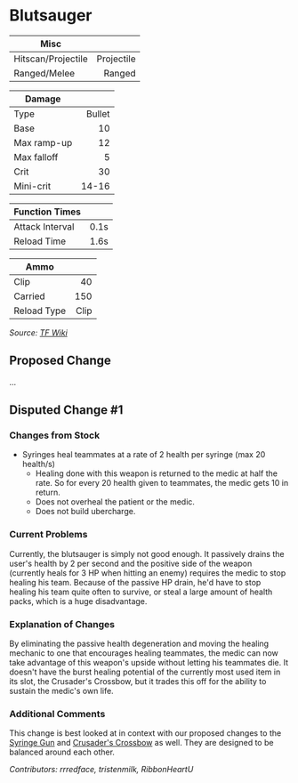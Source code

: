 # Blutsauger

| Misc               |            |
|--------------------|-----------:|
| Hitscan/Projectile | Projectile |
| Ranged/Melee       |     Ranged |

| Damage      |        |
|-------------|-------:|
| Type        | Bullet |
| Base        |     10 |
| Max ramp-up |     12 |
| Max falloff |      5 |
| Crit        |     30 |
| Mini-crit   |  14-16 |

| Function Times  |      |
|-----------------|-----:|
| Attack Interval | 0.1s |
| Reload Time     | 1.6s |


| Ammo        |      |
|-------------|-----:|
| Clip        |   40 |
| Carried     |  150 |
| Reload Type | Clip |

*Source: [TF Wiki](https://wiki.teamfortress.com/wiki/Blutsauger)*

## Proposed Change
...

## Disputed Change #1

### Changes from Stock
* Syringes heal teammates at a rate of 2 health per syringe (max 20 health/s)
    * Healing done with this weapon is returned to the medic at half the rate. So for every 20 health given to teammates, the medic gets 10 in return.
    * Does not overheal the patient or the medic.
    * Does not build ubercharge.

### Current Problems
Currently, the blutsauger is simply not good enough. It passively drains the user's health by 2 per second and the positive side of the weapon (currently heals for 3 HP when hitting an enemy) requires the medic to stop healing his team. Because of the passive HP drain, he'd have to stop healing his team quite often to survive, or steal a large amount of health packs, which is a huge disadvantage.

### Explanation of Changes
By eliminating the passive health degeneration and moving the healing mechanic to one that encourages healing teammates, the medic can now take advantage of this weapon's upside without letting his teammates die. It doesn't have the burst healing potential of the currently most used item in its slot, the Crusader's Crossbow, but it trades this off for the ability to sustain the medic's own life.

### Additional Comments
This change is best looked at in context with our proposed changes to the [Syringe Gun](syringe-gun.md#disputed-change-1) and [Crusader's Crossbow](crusaders-crossbow.md#disputed-change-1) as well. They are designed to be balanced around each other.

*Contributors: rrredface, tristenmilk, RibbonHeartU*
